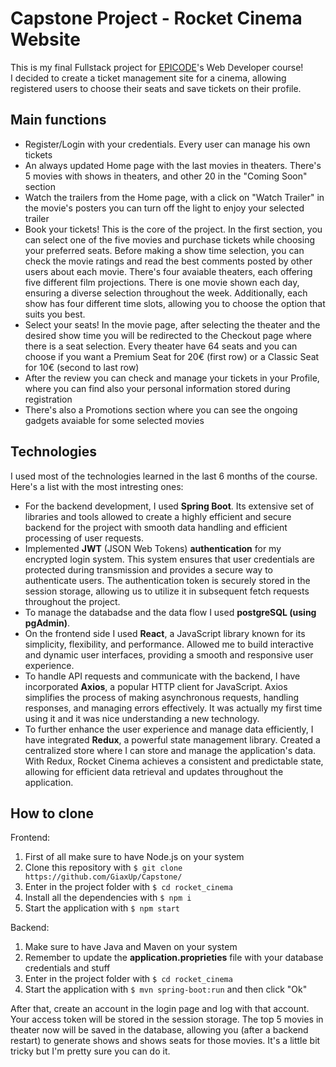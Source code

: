 # Capstone Project - Rocket Cinema Website
 This is my final Fullstack project for [EPICODE](https://epicode.com/it/)'s Web Developer course!  
I decided to create a ticket management site for a cinema, allowing registered users to choose their seats and save tickets on their profile.

## Main functions
* Register/Login with your credentials. Every user can manage his own tickets
* An always updated Home page with the last movies in theaters. There's 5 movies with shows in theaters, and other 20 in the "Coming Soon" section
* Watch the trailers from the Home page, with a click on "Watch Trailer" in the movie's posters you can turn off the light to enjoy your selected trailer
* Book your tickets! This is the core of the project. In the first section, you can select one of the five movies and purchase tickets while choosing your preferred seats. Before making a show time selection, you can check the movie ratings and read the best comments posted by other users about each movie. There's four avaiable theaters, each offering five different film projections. There is one movie shown each day, ensuring a diverse selection throughout the week. Additionally, each show has four different time slots, allowing you to choose the option that suits you best.
* Select your seats! In the movie page, after selecting the theater and the desired show time you will be redirected to the Checkout page where there is a seat selection. Every theater have 64 seats and you can choose if you want a Premium Seat for 20€ (first row) or a Classic Seat for 10€ (second to last row)
* After the review you can check and manage your tickets in your Profile, where you can find also your personal information stored during registration
* There's also a Promotions section where you can see the ongoing gadgets avaiable for some selected movies
## Technologies
I used most of the technologies learned in the last 6 months of the course. Here's a list with the most intresting ones:
* For the backend development, I used **Spring Boot**. Its extensive set of libraries and tools allowed to create a highly efficient and secure backend for the project with smooth data handling and efficient processing of user requests.
* Implemented **JWT** (JSON Web Tokens) **authentication** for my encrypted login system. This system ensures that user credentials are protected during transmission and provides a secure way to authenticate users. The authentication token is securely stored in the session storage, allowing us to utilize it in subsequent fetch requests throughout the project.
* To manage the databadse and the data flow I used **postgreSQL (using pgAdmin)**.
* On the frontend side I used **React**, a JavaScript library known for its simplicity, flexibility, and performance. Allowed me to build interactive and dynamic user interfaces, providing a smooth and responsive user experience.
* To handle API requests and communicate with the backend, I have incorporated **Axios**, a popular HTTP client for JavaScript. Axios simplifies the process of making asynchronous requests, handling responses, and managing errors effectively. It was actually my first time using it and it was nice understanding a new technology.
* To further enhance the user experience and manage data efficiently, I have integrated **Redux**, a powerful state management library. Created a centralized store where I can store and manage the application's data. With Redux, Rocket Cinema achieves a consistent and predictable state, allowing for efficient data retrieval and updates throughout the application.
## How to clone
Frontend:
1. First of all make sure to have Node.js on your system
2. Clone this repository with `$ git clone https://github.com/GiaxUp/Capstone/`
3. Enter in the project folder with `$ cd rocket_cinema`
4. Install all the dependencies with `$ npm i`
5. Start the application with `$ npm start` 
 
Backend:
1. Make sure to have Java and Maven on your system
2. Remember to update the **application.proprieties** file with your database credentials and stuff
3. Enter in the project folder with `$ cd rocket_cinema`
4. Start the application with `$ mvn spring-boot:run` and then click "Ok"

After that, create an account in the login page and log with that account. Your access token will be stored in the session storage. The top 5 movies in theater now will be saved in the database, allowing you (after a backend restart) to generate shows and shows seats for those movies. It's a little bit tricky but I'm pretty sure you can do it.
